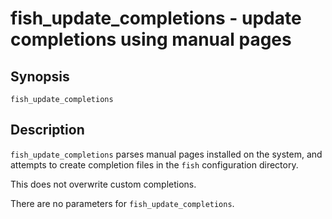 # fish_update_completions - update completions using manual pages

## Synopsis

```
fish_update_completions
```

## Description

`fish_update_completions` parses manual pages installed on the system, and attempts to create completion files in the `fish` configuration directory.

This does not overwrite custom completions.

There are no parameters for `fish_update_completions`.
